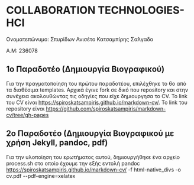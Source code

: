 
# COLLABORATION TECHNOLOGIES-HCI

Ονοματεπώνυμο: Σπυρίδων Ανισέτο Κατσαμπίρης Σαλγαδο

Α.Μ: 236078

## 1o Παραδοτέο (Δημιουργία Βιογραφικού)
Για την πραγματοποίηση του πρώτου παραδοτέου, επιλέχθηκε το 6ο από τα διαθέσιμα templates. Αρχικά έγινε fork σε δικό που repository και στην συνέχεια ακολουθώντας τις οδηγίες που είχε δημιουργησα το CV.
To link του CV είναι https://spiroskatsampiris.github.io/markdown-cv/.
To link του repository είναι https://github.com/spiroskatsampiris/markdown-cv/tree/gh-pages

## 2ο Παραδοτέο (Δημιουργία Βιογραφικού με χρήση Jekyll, pandoc, pdf)
Για την υλοποίηση του ερωτήματος αυτού, δημιουργήθηκε ένα αρχείο process.sh στο οποίο έχουμε την εξής εντολή 
pandoc https://spiroskatsampiris.github.io/markdown-cv/ -f html-native_divs -o cv.pdf --pdf-engine=xelatex
